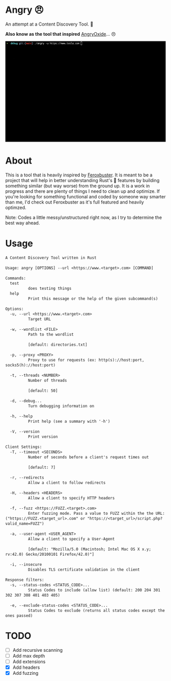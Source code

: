 # Angry 😠
An attempt at a Content Discovery Tool. :beer:

**Also know as the tool that inspired** [AngryOxide](https://github.com/Ragnt/AngryOxide)... 😠

![](angry.gif)

# About
This is a tool that is heavily inspired by [Feroxbuster](https://github.com/epi052/feroxbuster). It is meant to be a project that will help in better understanding Rust's :crab: features by building something similar (but way worse) from the ground up. It is a work in progress and there are plenty of things I need to clean up and optimize. If you're looking for something functional and coded by someone way smarter than me, I'd check out Feroxbuster as it's full featured and heavily optimzed. 

Note: Codes a little messy/unstructured right now, as I try to determine the best way ahead.

# Usage
```
A Content Discovery Tool written in Rust

Usage: angry [OPTIONS] --url <https://www.<target>.com> [COMMAND]

Commands:
  test
          does testing things
  help
          Print this message or the help of the given subcommand(s)

Options:
  -u, --url <https://www.<target>.com>
          Target URL

  -w, --wordlist <FILE>
          Path to the wordlist

          [default: directories.txt]

  -p, --proxy <PROXY>
          Proxy to use for requests (ex: http(s)://host:port, socks5(h)://host:port)

  -t, --threads <NUMBER>
          Number of threads

          [default: 50]

  -d, --debug...
          Turn debugging information on

  -h, --help
          Print help (see a summary with '-h')

  -V, --version
          Print version

Client Settings:
  -T, --timeout <SECONDS>
          Number of seconds before a client's request times out

          [default: 7]

  -r, --redirects
          Allow a client to follow redirects

  -H, --headers <HEADERS>
          Allow a client to specify HTTP headers

  -f, --fuzz <https://FUZZ.<target>.com>
          Enter fuzzing mode. Pass a value to FUZZ within the the URL: ("https://FUZZ.<target_url>.com" or "https://<target_url>/script.php?valid_name=FUZZ")

  -a, --user-agent <USER_AGENT>
          Allow a client to specify a User-Agent

          [default: "Mozilla/5.0 (Macintosh; Intel Mac OS X x.y; rv:42.0) Gecko/20100101 Firefox/42.0)"]

  -i, --insecure
          Disables TLS certificate validation in the client

Response filters:
  -s, --status-codes <STATUS_CODE>...
          Status Codes to include (allow list) (default: 200 204 301 302 307 308 401 403 405)

  -e, --exclude-status-codes <STATUS_CODE>...
          Status Codes to exclude (returns all status codes except the ones passed)
```

# TODO
- [ ] Add recursive scanning
- [ ] Add max depth
- [ ] Add extensions
- [x] Add headers
- [x] Add fuzzing
